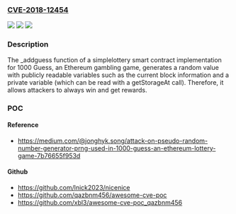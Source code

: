 ### [CVE-2018-12454](https://cve.mitre.org/cgi-bin/cvename.cgi?name=CVE-2018-12454)
![](https://img.shields.io/static/v1?label=Product&message=n%2Fa&color=blue)
![](https://img.shields.io/static/v1?label=Version&message=n%2Fa&color=blue)
![](https://img.shields.io/static/v1?label=Vulnerability&message=n%2Fa&color=brighgreen)

### Description

The _addguess function of a simplelottery smart contract implementation for 1000 Guess, an Ethereum gambling game, generates a random value with publicly readable variables such as the current block information and a private variable (which can be read with a getStorageAt call). Therefore, it allows attackers to always win and get rewards.

### POC

#### Reference
- https://medium.com/@jonghyk.song/attack-on-pseudo-random-number-generator-prng-used-in-1000-guess-an-ethereum-lottery-game-7b76655f953d

#### Github
- https://github.com/lnick2023/nicenice
- https://github.com/qazbnm456/awesome-cve-poc
- https://github.com/xbl3/awesome-cve-poc_qazbnm456

